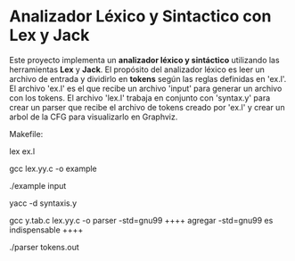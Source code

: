 # Analizador Léxico y Sintactico con Lex y Jack

Este proyecto implementa un **analizador léxico y sintáctico** utilizando las herramientas **Lex** y **Jack**. El propósito del analizador léxico es leer un archivo de entrada y dividirlo en **tokens** según las reglas definidas  en 'ex.l'. El archivo 'ex.l' es el que recibe un archivo 'input' para generar un archivo con los tokens. El archivo 'lex.l' trabaja en conjunto con 'syntax.y' para crear un parser que recibe el archivo de tokens creado por 'ex.l' y crear un arbol de la CFG para visualizarlo en Graphviz. 

Makefile:

lex ex.l

gcc lex.yy.c -o example

./example input

yacc -d syntaxis.y

gcc y.tab.c lex.yy.c -o parser -std=gnu99    ++++   agregar  -std=gnu99  es indispensable ++++
 
./parser tokens.out
